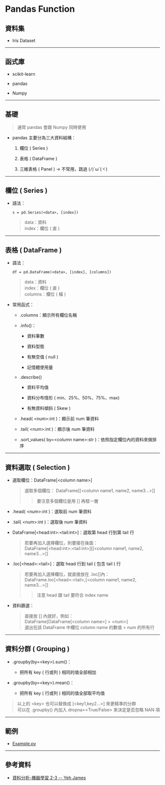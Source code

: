 # Pandas Function
## 資料集

* Iris Dataset

---

## 函式庫

* scikit-learn

* pandas

* Numpy

---

## 基礎
> 通常 pandas 會跟 Numpy 同時使用
* pandas 主要分為三大資料結構：

    1. 欄位 ( Series )
    
    2. 表格 ( DataFrame )
    
    3. 三維表格 ( Panel ) -> 不常用，跳過 (ﾉ)`ω´(ヾ)

---

## 欄位 ( Series )

* 語法：
    
    ```=
    s = pd.Series(<data>, [index])
    ```
    > data：資料  
    > index：欄位 ( 直 ) 

---

## 表格 ( DataFrame )

* 語法：
    
    ```=
    df = pd.DataFrame(<data>, [index], [columns])
    ```
    > data：資料  
    > index：欄位 ( 直 )  
    > columns：欄位 ( 橫 )

* 常用函式：

    * .columns：顯示所有欄位名稱

    * .info()：
        
        * 資料筆數
        
        * 資料型態
        
        * 有無空值 ( null )
        
        * 記憶體使用量
    
    * .describe()

        * 資料平均值
        
        * 資料分布情形 ( min、25%、50%、75%、max)
        
        * 有無資料傾斜 ( Skew )

    * .head( \<num>:int )：顯示前 num 筆資料

    * .tail( \<num>:int )：顯示後 num 筆資料

    * .sort_values( by=\<column name>:str )：依照指定欄位內的資料來做排序

---

## 資料選取 ( Selection )

* 選取欄位：DataFrame[\<column name>]
    > 選取多個欄位：
    DataFrame[[\<column name1, name2, name3...>]]  
    >> 要注意多個欄位是用 [] 再框一層

* .head( \<num>:int )：選取前 num 筆資料

* .tail( \<num>:int )：選取後 num 筆資料

* DataFrame[\<head:int>:\<tail:int>]：選取第 head 行到第 tail 行
    > 若要再加入選擇欄位，則要接在後面：  
    > DataFrame[\<head:int>:\<tail:int>][[\<column name1, name2, name3...>]]

* .loc[\<head>:\<tail>]：選取 head 行到 tail ( 包含 tail ) 行
    > 若要再加入選擇欄位，就直接放在 .loc[]內：  
    > DataFrame.loc[\<head>:\<tail>,[\<column name1, name2, name3...>]]
    >> 注意 head 跟 tail 要符合 index name

* 資料篩選：
    > 直接放 [] 內就好，例如：  
    > DataFrame[DataFrame[\<column name>] > \<num>]  
    > 選出在該 DataFrame 中欄位 column name 的數值 > num 的所有行

---

## 資料分群 ( Grouping )

* .groupby(by=\<key>).sum()：
    * 把所有 key ( 行或列 ) 相同的值全部相加

* .groupby(by=\<key>).mean()：
    * 把所有 key ( 行或列 ) 相同的值全部取平均值

> 以上的 \<key> 也可以替換成 [\<key1,key2...>] 來更精準的分群  
> 可以在 .groupby() 內加入 dropna=\<True/False> 來決定是否忽略 NAN 項

---

## 範例

* [Example.py](./Example.py)

---

## 參考資料

* [資料分析-機器學習 2-3 -- Yeh James](https://medium.com/jameslearningnote/%E8%B3%87%E6%96%99%E5%88%86%E6%9E%90-%E6%A9%9F%E5%99%A8%E5%AD%B8%E7%BF%92-%E7%AC%AC2-3%E8%AC%9B-pandas-%E5%9F%BA%E6%9C%ACfunction%E4%BB%8B%E7%B4%B9-series-dataframe-selection-grouping-447a3fa90b60)

